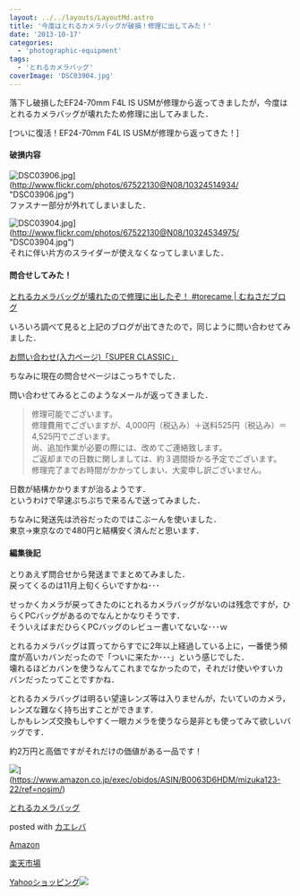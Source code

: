 ```yaml
---
layout: ../../layouts/LayoutMd.astro
title: '今度はとれるカメラバッグが破損！修理に出してみた！'
date: '2013-10-17'
categories:
  - 'photographic-equipment'
tags:
  - 'とれるカメラバッグ'
coverImage: 'DSC03904.jpg'
---
```


落下し破損したEF24-70mm F4L IS USMが修理から返ってきましたが，今度はとれるカメラバッグが壊れたため修理に出してみました．

[ついに復活！EF24-70mm F4L IS USMが修理から返ってきた！]

#### 破損内容

![DSC03906.jpg](/archive/images/10324514934_286b06a00b_b.jpg)](http://www.flickr.com/photos/67522130@N08/10324514934/ "DSC03906.jpg")  
ファスナー部分が外れてしまいました．

![DSC03904.jpg](/archive/images/10324534975_6a314dc849_b.jpg)](http://www.flickr.com/photos/67522130@N08/10324534975/ "DSC03904.jpg")  
それに伴い片方のスライダーが使えなくなってしまいました．

#### 問合せしてみた！

[とれるカメラバッグが壊れたので修理に出したぞ！ #torecame | むねさだブログ](http://munesada.com/2012/07/07/blog-697)

いろいろ調べて見ると上記のブログが出てきたので，同じように問い合わせてみました．

[お問い合わせ(入力ページ)「SUPER CLASSIC」](https://superclassic.jp/contact/)

ちなみに現在の問合せページはこっち↑でした．

問い合わせてみるとこのようなメールが返ってきました．

> 修理可能でございます。  
> 修理費用でございますが、4,000円（税込み）＋送料525円（税込み）＝4,525円でございます。  
> 尚、追加作業が必要の際には、改めてご連絡致します。  
> ご返却までの日数に関しましては、約３週間掛かる予定でございます。  
> 修理完了までお時間がかかってしまい、大変申し訳ございません。

日数が結構かかりますが治るようです．  
というわけで早速ぷちぷちで来るんで送ってみました．

ちなみに発送先は渋谷だったのではこぶーんを使いました．  
東京→東京なので480円と結構安く済んだと思います．

#### 編集後記

とりあえず問合せから発送までまとめてみました．  
戻ってくるのは11月上旬くらいですかね･･･

せっかくカメラが戻ってきたのにとれるカメラバッグがないのは残念ですが，ひらくPCバッグがあるのでなんとかなりそうです．  
そういえばまだひらくPCバッグのレビュー書いてないな･･･ｗ

とれるカメラバッグは買ってからすでに2年以上経過している上に，一番使う頻度が高いカバンだったので「ついに来たか･･･」という感じでした．  
壊れるほどカバンを使うなんてこれまでなかったので，それだけ使いやすいカバンだったってことですかね．

とれるカメラバッグは明るい望遠レンズ等は入りませんが，たいていのカメラ，レンズな難なく持ち出すことができます．  
しかもレンズ交換もしやすく一眼カメラを使うなら是非とも使ってみて欲しいバッグです．

約2万円と高価ですがそれだけの価値がある一品です！

![](/archive/images/417vp4RSUCL._SL160_.jpg)](https://www.amazon.co.jp/exec/obidos/ASIN/B0063D6HDM/mizuka123-22/ref=nosim/)

[とれるカメラバッグ](https://www.amazon.co.jp/exec/obidos/ASIN/B0063D6HDM/mizuka123-22/ref=nosim/)

posted with [カエレバ](http://kaereba.com)

[Amazon](http://www.amazon.co.jp/gp/search?keywords=%83J%83%81%83%89%83o%83b%83O&__mk_ja_JP=%83J%83%5E%83J%83i&tag=mizuka123-22 'アマゾン')

[楽天市場](http://hb.afl.rakuten.co.jp/hgc/032b53ee.4b34c5ee.0f4a541e.f440145e/?pc=http%3A%2F%2Fsearch.rakuten.co.jp%2Fsearch%2Fmall%2F%25E3%2582%25AB%25E3%2583%25A1%25E3%2583%25A9%25E3%2583%2590%25E3%2583%2583%25E3%2582%25B0%2F-%2Ff.1-p.1-s.1-sf.0-st.A-v.2%3Fx%3D0%26scid%3Daf_ich_link_urltxt%26m%3Dhttp%3A%2F%2Fm.rakuten.co.jp%2F '楽天市場')

[Yahooショッピング![](//ad.jp.ap.valuecommerce.com/servlet/gifbanner?sid=3066752&pid=881990642)](//ck.jp.ap.valuecommerce.com/servlet/referral?sid=3066752&pid=881990642&vc_url=http%3A%2F%2Fshopping.search.yahoo.co.jp%2Fsearch%3FuIv%3Don%26ei%3DUTF-8%26tab_ex%3Dcommerce%26slider%3D0%26va%3D%25E3%2582%25AB%25E3%2583%25A1%25E3%2583%25A9%25E3%2583%2590%25E3%2583%2583%25E3%2582%25B0 'Yahooショッピング')
